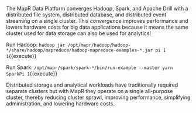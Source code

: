 The MapR Data Platform converges Hadoop, Spark, and Apache Drill with a distributed file system, distributed database, and distributed event streaming on a single cluster. This *convergence* improves performance and lowers hardware costs for big data applications because it means the same cluster used for data storage can also be used for analytics!

Run Hadoop: `hadoop jar /opt/mapr/hadoop/hadoop-*/share/hadoop/mapreduce/hadoop-mapreduce-examples-*.jar pi 1 1`{{execute}}

Run Spark: `/opt/mapr/spark/spark-*/bin/run-example --master yarn SparkPi 1`{{execute}}

Distributed storage and analytical workloads have traditionally required separate clusters but with MapR they operate on a single all-purpose cluster, thereby reducing cluster sprawl, improving performance, simplifying administration, and lowering hardware costs.
